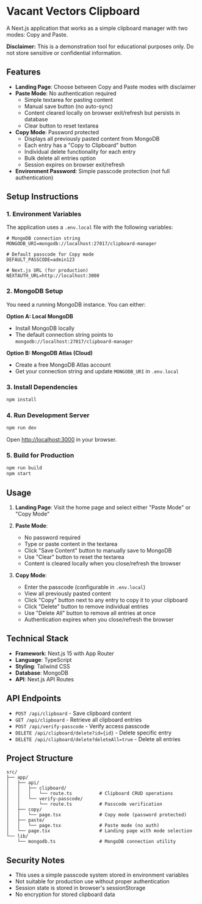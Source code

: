 # Vacant Vectors Clipboard

A Next.js application that works as a simple clipboard manager with two modes: Copy and Paste.

**Disclaimer:** This is a demonstration tool for educational purposes only. Do not store sensitive or confidential information.

## Features

- **Landing Page**: Choose between Copy and Paste modes with disclaimer
- **Paste Mode**: No authentication required
  - Simple textarea for pasting content
  - Manual save button (no auto-sync)
  - Content cleared locally on browser exit/refresh but persists in database
  - Clear button to reset textarea
- **Copy Mode**: Password protected
  - Displays all previously pasted content from MongoDB
  - Each entry has a "Copy to Clipboard" button
  - Individual delete functionality for each entry
  - Bulk delete all entries option
  - Session expires on browser exit/refresh
- **Environment Password**: Simple passcode protection (not full authentication)

## Setup Instructions

### 1. Environment Variables

The application uses a `.env.local` file with the following variables:

```env
# MongoDB connection string
MONGODB_URI=mongodb://localhost:27017/clipboard-manager

# Default passcode for Copy mode  
DEFAULT_PASSCODE=admin123

# Next.js URL (for production)
NEXTAUTH_URL=http://localhost:3000
```

### 2. MongoDB Setup

You need a running MongoDB instance. You can either:

**Option A: Local MongoDB**
- Install MongoDB locally
- The default connection string points to `mongodb://localhost:27017/clipboard-manager`

**Option B: MongoDB Atlas (Cloud)**
- Create a free MongoDB Atlas account
- Get your connection string and update `MONGODB_URI` in `.env.local`

### 3. Install Dependencies

```bash
npm install
```

### 4. Run Development Server

```bash
npm run dev
```

Open [http://localhost:3000](http://localhost:3000) in your browser.

### 5. Build for Production

```bash
npm run build
npm start
```

## Usage

1. **Landing Page**: Visit the home page and select either "Paste Mode" or "Copy Mode"

2. **Paste Mode**:
   - No password required
   - Type or paste content in the textarea
   - Click "Save Content" button to manually save to MongoDB
   - Use "Clear" button to reset the textarea
   - Content is cleared locally when you close/refresh the browser

3. **Copy Mode**:
   - Enter the passcode (configurable in `.env.local`)
   - View all previously pasted content
   - Click "Copy" button next to any entry to copy it to your clipboard
   - Click "Delete" button to remove individual entries
   - Use "Delete All" button to remove all entries at once
   - Authentication expires when you close/refresh the browser

## Technical Stack

- **Framework**: Next.js 15 with App Router
- **Language**: TypeScript
- **Styling**: Tailwind CSS
- **Database**: MongoDB
- **API**: Next.js API Routes

## API Endpoints

- `POST /api/clipboard` - Save clipboard content
- `GET /api/clipboard` - Retrieve all clipboard entries  
- `POST /api/verify-passcode` - Verify access passcode
- `DELETE /api/clipboard/delete?id={id}` - Delete specific entry
- `DELETE /api/clipboard/delete?deleteAll=true` - Delete all entries

## Project Structure

```
src/
├── app/
│   ├── api/
│   │   ├── clipboard/
│   │   │   └── route.ts          # Clipboard CRUD operations
│   │   └── verify-passcode/
│   │       └── route.ts          # Passcode verification
│   ├── copy/
│   │   └── page.tsx              # Copy mode (password protected)
│   ├── paste/
│   │   └── page.tsx              # Paste mode (no auth)
│   └── page.tsx                  # Landing page with mode selection
└── lib/
    └── mongodb.ts                # MongoDB connection utility
```

## Security Notes

- This uses a simple passcode system stored in environment variables
- Not suitable for production use without proper authentication
- Session state is stored in browser's sessionStorage
- No encryption for stored clipboard data
